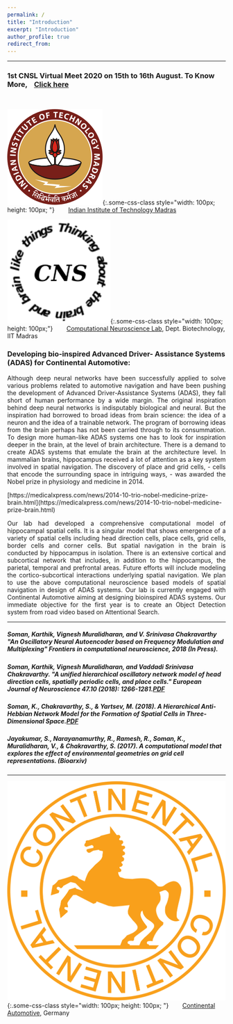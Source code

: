 ```yaml
---
permalink: /
title: "Introduction"
excerpt: "Introduction"
author_profile: true
redirect_from: 
---
```

***
### 1st CNSL Virtual Meet 2020 on 15th to 16th August. To Know More, &nbsp;&nbsp;&nbsp;[Click here](https://sites.google.com/view/cnsl-2020/home?authuser=0) 
&nbsp;&nbsp;&nbsp;&nbsp;&nbsp;&nbsp;&nbsp;&nbsp;&nbsp;&nbsp;&nbsp;&nbsp;&nbsp;&nbsp;&nbsp;&nbsp;

![test](iitm.png){:.some-css-class style="width: 100px; height: 100px; "}&nbsp;&nbsp;&nbsp;&nbsp;&nbsp;&nbsp;&nbsp;&nbsp;[Indian Institute of Technology Madras](https://www.iitm.ac.in/) 
&nbsp;&nbsp;&nbsp;&nbsp;&nbsp;&nbsp;&nbsp;&nbsp;&nbsp;&nbsp;&nbsp;&nbsp;&nbsp;&nbsp;&nbsp;&nbsp;

![test](cns.png){:.some-css-class style="width: 100px; height: 100px;"}&nbsp;&nbsp;&nbsp;&nbsp;&nbsp;&nbsp;&nbsp;&nbsp;[Computational Neuroscience Lab](https://biotech.iitm.ac.in/Faculty/CNS_LAB/home.html), Dept. Biotechnology, IIT Madras
&nbsp;&nbsp;&nbsp;&nbsp;&nbsp;&nbsp;&nbsp;&nbsp;&nbsp;&nbsp;&nbsp;&nbsp;&nbsp;&nbsp;&nbsp;&nbsp;

### Developing bio-inspired Advanced Driver- Assistance Systems (ADAS) for Continental Automotive:

<p style='text-align: justify;'>  
Although deep neural networks have been successfully applied to solve various problems related to automotive navigation and have been pushing the development of Advanced Driver-Assistance Systems (ADAS), they fall short of human performance by a wide margin. The original inspiration behind deep neural networks is indisputably biological and neural. But the inspiration had borrowed to broad ideas from brain science: the idea of a neuron and the idea of a trainable network. The program of borrowing ideas from the brain perhaps has not been carried through to its consummation. To design more human-like ADAS systems one has to look for inspiration deeper in the brain, at the level of brain architecture.
There is a demand to create ADAS systems that emulate the brain at the architecture level. In mammalian brains, hippocampus received a lot of attention as a key system involved in spatial navigation. The discovery of place and grid cells, - cells that encode the surrounding space in intriguing ways, - was awarded the Nobel prize in physiology and medicine in 2014. </p>
[https://medicalxpress.com/news/2014-10-trio-nobel-medicine-prize-brain.html](https://medicalxpress.com/news/2014-10-trio-nobel-medicine-prize-brain.html)
<p style='text-align: justify;'>  
Our lab had developed a comprehensive computational model of hippocampal spatial cells. It is a singular model that shows emergence of a variety of spatial cells including head direction cells, place cells, grid cells, border cells and corner cells. But spatial navigation in the brain is conducted by hippocampus in isolation. There is an extensive cortical and subcortical network that includes, in addition to the hippocampus, the parietal, temporal and prefrontal areas. Future efforts will include modeling the cortico-subcortical interactions underlying spatial navigation. We plan to use the above computational neuroscience based models of spatial navigation in design of ADAS systems.
Our lab is currently engaged with Continental Automotive aiming at designing bioinspired ADAS systems. Our immediate objective for the first year is to create an Object Detection system from road video based on Attentional Search.  
</p>

***

##### Soman, Karthik, Vignesh Muralidharan, and V. Srinivasa Chakravarthy "An Oscillatory Neural Autoencoder based on Frequency Modulation and Multiplexing" Frontiers in computational neuroscience, 2018 (In Press).
##### Soman, Karthik, Vignesh Muralidharan, and Vaddadi Srinivasa Chakravarthy. "A unified hierarchical oscillatory network model of head direction cells, spatially periodic cells, and place cells." European Journal of Neuroscience 47.10 (2018): 1266-1281.[PDF](https://onlinelibrary.wiley.com/doi/epdf/10.1111/ejn.13918)
##### Soman, K., Chakravarthy, S., & Yartsev, M. (2018). A Hierarchical Anti-Hebbian Network Model for the Formation of Spatial Cells in Three-Dimensional Space.[PDF](https://www.biorxiv.org/content/early/2018/02/13/264366.full.pdf)
##### Jayakumar, S., Narayanamurthy, R., Ramesh, R., Soman, K., Muralidharan, V., & Chakravarthy, S. (2017). A computational model that explores the effect of environmental geometries on grid cell representations. (Bioarxiv)

***



![test](conti.svg){:.some-css-class style="width: 100px; height: 100px; "}&nbsp;&nbsp;&nbsp;&nbsp;&nbsp;&nbsp;&nbsp;&nbsp;[Continental Automotive](https://www.continental-corporation.com/en), Germany
<br>

  <Edit required>



